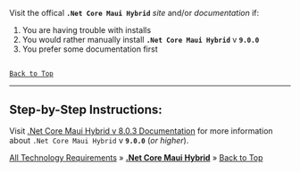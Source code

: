 ﻿   
Visit the offical **`.Net Core Maui Hybrid`** _site_ and/or _documentation_ if:

1. You are having trouble with installs
2. You would rather manually install **`.Net Core Maui Hybrid`** v **`9.0.0`**
3. You prefer some documentation first
   
##
[`Back to Top`](#table-of-contents)

---

## Step-by-Step Instructions:
   
Visit [.Net Core Maui Hybrid v 8.0.3 Documentation](https://learn.microsoft.com/en-us/dotnet/maui/) for more information about `.Net Core Maui Hybrid` v **`9.0.0`** (_or higher_).



[All Technology Requirements](https://github.com/JasonSilvestri/JSopX.BridgeTooFar/blob/master/JSopX.BridgeTooFar/Docs/Master/JSopX/Technologies.md)  »  [**.Net Core Maui Hybrid**](#net-core-maui-hybrid)  »  [Back to Top](#table-of-contents)